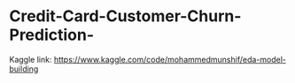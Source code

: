 # Credit-Card-Customer-Churn-Prediction-
Kaggle link:
https://www.kaggle.com/code/mohammedmunshif/eda-model-building
